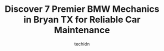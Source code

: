 ---
layout: ampstory
image: https://images.unsplash.com/photo-1567449394863-577a4311b51c?ixlib=rb-4.0.3&ixid=MnwxMjA3fDB8MHxwaG90by1wYWdlfHx8fGVufDB8fHx8&auto=format&fit=crop&w=640&h=853&q=80
author: techidn
featured: false
description: If youre in need of trustworthy and skilled BMW Mechanic in Bryan TX, USA, youll be pleased to discover the 7 best BMW Mechanic in town. Their expertise and commitment to customer satisfac
title: Discover 7 Premier BMW Mechanics in Bryan TX for Reliable Car Maintenance
cover:
   title: Discover 7 Premier BMW Mechanics in Bryan TX for Reliable Car Maintenance
   subtitle: Rickpate
   background: https://images.unsplash.com/photo-1567449394863-577a4311b51c?ixlib=rb-4.0.3&ixid=MnwxMjA3fDB8MHxwaG90by1wYWdlfHx8fGVufDB8fHx8&auto=format&fit=crop&w=640&h=853&q=80

pages: 
 - layout: thirds
   top: <h1>#1 Superior Auto Service</h1>
   bottom: "<p>Amazing service, extremely friendly, and quick too! I was kept up to date with the status of my car and even provided a ride back to my house when dropping the car off. J</p>"
   background: https://www.knot35.com/toplist/wp-content/uploads/2023/06/best-bmw-mechanic-1-in-bryan-tx-1685832867.jpeg
   backgroundblur: true
 - layout: thirds
   top: <h1>#2 Petes Auto Care Center</h1>
   bottom: "<p>2501 E 29th St, Bryan, TX 77802, United States</p>"
   background: https://www.knot35.com/toplist/wp-content/uploads/2023/06/best-bmw-mechanic-2-in-bryan-tx-1685832868.jpeg
   cta:
      link: https://www.knot35.com/toplist/discover-7-premier-bmw-mechanics-in-bryan-tx-for-reliable-car-maintenance/
      text: Discover 7 Premier BMW Mechanics in Bryan TX for Reliable Car Maintenance
 - layout: thirds
   top: <h1>#3 BMW of College Station Service Center</h1>
   bottom: "<p>3417 Texas 6 Frontage Rd, College Station, TX 77845, United States</p>"
   background: https://www.knot35.com/toplist/wp-content/uploads/2023/06/best-bmw-mechanic-3-in-bryan-tx-1685832868.jpeg
   cta:
      link: https://www.knot35.com/toplist/discover-7-premier-bmw-mechanics-in-bryan-tx-for-reliable-car-maintenance/
      text: Discover 7 Premier BMW Mechanics in Bryan TX for Reliable Car Maintenance
 - layout: thirds
   top: <h1>#4 Christian Brothers Automotive Bryan</h1>
   bottom: "<p>2401 Boonville Rd, Bryan, TX 77808, United States</p>"
   background: https://images.unsplash.com/photo-1618556658017-fd9c732d1360?ixlib=rb-4.0.3&ixid=MnwxMjA3fDB8MHxwaG90by1wYWdlfHx8fGVufDB8fHx8&auto=format&fit=crop&w=640&h=853&q=80
   cta:
      link: https://www.knot35.com/toplist/discover-7-premier-bmw-mechanics-in-bryan-tx-for-reliable-car-maintenance/
      text: Discover 7 Premier BMW Mechanics in Bryan TX for Reliable Car Maintenance
 - layout: thirds
   top: <h1>#5 Olympic Automotive Services</h1>
   bottom: "<p>3510 E 29th St, Bryan, TX 77802, United States</p>"
   background: https://images.unsplash.com/photo-1534312527009-56c7016453e6?ixlib=rb-4.0.3&ixid=MnwxMjA3fDB8MHxwaG90by1wYWdlfHx8fGVufDB8fHx8&auto=format&fit=crop&w=640&h=853&q=80
   cta:
      link: https://www.knot35.com/toplist/discover-7-premier-bmw-mechanics-in-bryan-tx-for-reliable-car-maintenance/
      text: Discover 7 Premier BMW Mechanics in Bryan TX for Reliable Car Maintenance
 - layout: thirds
   top: <h1>#6 Stratta Auto Repair</h1>
   bottom: "<p>3301 S College Ave, Bryan, TX 77801, United States</p>"
   background: https://images.unsplash.com/photo-1632260260864-caf7fde5ec36?ixlib=rb-4.0.3&ixid=MnwxMjA3fDB8MHxwaG90by1wYWdlfHx8fGVufDB8fHx8&auto=format&fit=crop&w=640&h=853&q=80
   cta:
      link: https://www.knot35.com/toplist/discover-7-premier-bmw-mechanics-in-bryan-tx-for-reliable-car-maintenance/
      text: Discover 7 Premier BMW Mechanics in Bryan TX for Reliable Car Maintenance
 - layout: thirds
   top: <h1>#7 Mobile Mechanics Plus</h1>
   bottom: "<p>2903 Wildflower Dr, Bryan, TX 77802, United States</p>"
   background: https://images.unsplash.com/photo-1524169358666-79f22534bc6e?ixlib=rb-4.0.3&ixid=MnwxMjA3fDB8MHxwaG90by1wYWdlfHx8fGVufDB8fHx8&auto=format&fit=crop&w=640&h=853&q=80
   cta:
      link: https://www.knot35.com/toplist/discover-7-premier-bmw-mechanics-in-bryan-tx-for-reliable-car-maintenance/
      text: Discover 7 Premier BMW Mechanics in Bryan TX for Reliable Car Maintenance
 - layout: thirds
   middle: Continue reading...
   background: https://images.unsplash.com/photo-1518640467707-6811f4a6ab73?ixlib=rb-4.0.3&ixid=MnwxMjA3fDB8MHxwaG90by1wYWdlfHx8fGVufDB8fHx8&auto=format&fit=crop&w=640&h=853&q=80
   cta:
      link: https://www.knot35.com/toplist/discover-7-premier-bmw-mechanics-in-bryan-tx-for-reliable-car-maintenance/
      text: Discover 7 Premier BMW Mechanics in Bryan TX for Reliable Car Maintenance
      
---